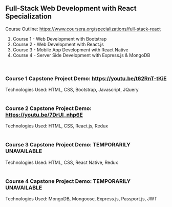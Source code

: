 ## Full-Stack Web Development with React Specialization
Course Outline: https://www.coursera.org/specializations/full-stack-react <br/>
1. Course 1 - Web Development with Bootstrap
2. Course 2 - Web Development with React.js
3. Course 3 - Mobile App Development with React Native
4. Course 4 - Server Side Development with Express.js & MongoDB

<br/>

### Course 1 Capstone Project Demo: https://youtu.be/t62RnT-tKiE <br/>
Technologies Used: HTML, CSS, Bootstrap, Javascript, JQuery <br/><br/>

### Course 2 Capstone Project Demo: https://youtu.be/7DrUI_nhp6E <br/>
Technologies Used: HTML, CSS, React.js, Redux <br/><br/>

### Course 3 Capstone Project Demo: TEMPORARILY UNAVAILABLE <br/>
Technologies Used: HTML, CSS, React Native, Redux <br/><br/>

### Course 4 Capstone Project Demo: TEMPORARILY UNAVAILABLE <br/>
Technologies Used: MongoDB, Mongoose, Express.js, Passport.js, JWT<br/><br/>
